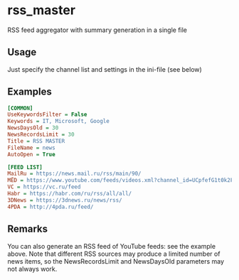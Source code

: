 # rss_master
 RSS feed aggregator with summary generation in a single file

 ## Usage
 Just specify the channel list and settings in the ini-file (see below)

 ## Examples
 ```ini
 [COMMON]
 UseKeywordsFilter = False
 Keywords = IT, Microsoft, Google
 NewsDaysOld = 30
 NewsRecordsLimit = 30
 Title = RSS MASTER
 FileName = news
 AutoOpen = True

 [FEED LIST]
 MailRu = https://news.mail.ru/rss/main/90/
 МЁD = https://www.youtube.com/feeds/videos.xml?channel_id=UCpfefG1t0k2FJ8mevWHhp0g
 VC = https://vc.ru/feed
 Habr = https://habr.com/ru/rss/all/all/
 3DNews = https://3dnews.ru/news/rss/
 4PDA = http://4pda.ru/feed/
 ```
 ## Remarks
 You can also generate an RSS feed of YouTube feeds: see the example above. Note that different RSS sources may produce a limited number of news items, so the NewsRecordsLimit and NewsDaysOld parameters may not always work.
